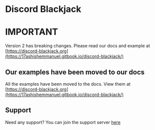 # Discord Blackjack

# IMPORTANT
Version 2 has breaking changes. Please read our docs and example at [https://discord-blackjack.org](https://17ashishemmanuel.gitbook.io/discord-blackjack/)

## Our examples have been moved to our docs
All the examples have been moved to the docs. View them at [https://discord-blackjack.org](https://17ashishemmanuel.gitbook.io/discord-blackjack/)

## Support
Need any support? You can join the support server [here](https://discord.gg/DcC4xFfTnB)